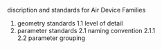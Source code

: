discription and standards for Air Device Families
1.  geometry standards
1.1	level of detail
2.  parameter standards
2.1 naming convention
2.1.1	
2.2	parameter grouping
